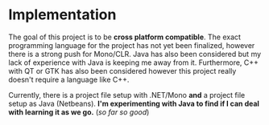 # Implementation #
The goal of this project is to be **cross platform compatible**.  The exact programming language for the project has not yet been finalized, however there is a strong push for Mono/CLR. Java has also been considered but my lack of experience with Java is keeping me away from it. Furthermore, C++ with QT or GTK has also been considered however this project really doesn't require a language like C++.

Currently, there is a project file setup with .NET/Mono **and** a project file setup as Java (Netbeans). **I'm experimenting with Java to find if I can deal with learning it as we go.** (_so far so good_)